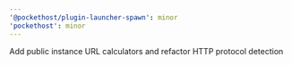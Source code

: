```yaml
---
'@pockethost/plugin-launcher-spawn': minor
'pockethost': minor
---
```


Add public instance URL calculators and refactor HTTP protocol detection